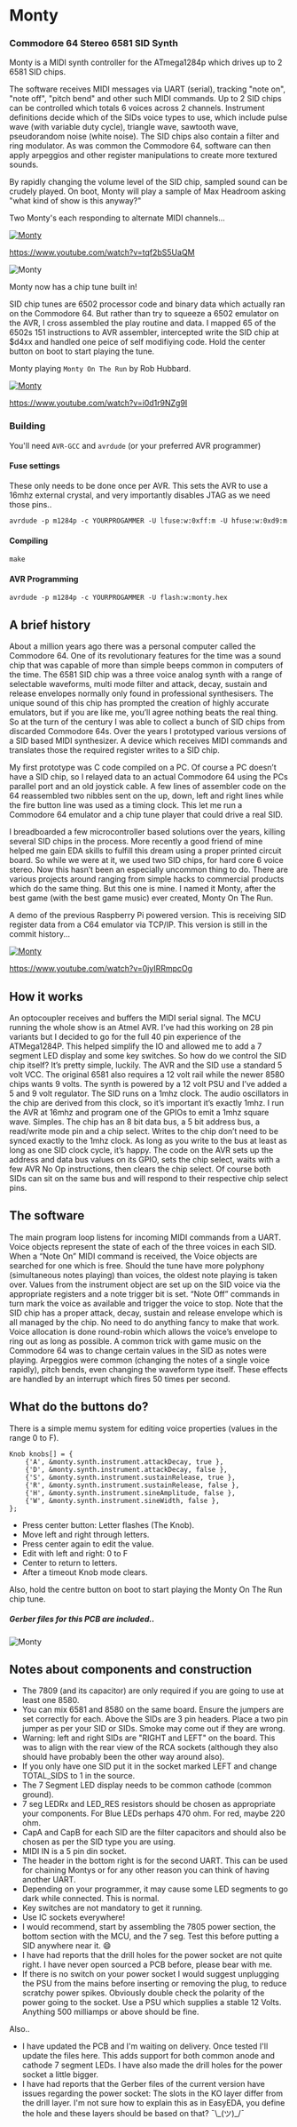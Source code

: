 # Monty

### Commodore 64 Stereo 6581 SID Synth

Monty is a MIDI synth controller for the ATmega1284p which drives up to 2 6581 SID chips.

The software receives MIDI messages via UART (serial), tracking "note on", "note off", "pitch bend" and other such
MIDI commands. Up to 2 SID chips can be controlled which totals 6 voices across 2 channels. Instrument definitions
decide which of the SIDs voice types to use, which include pulse wave (with variable duty cycle), triangle wave,
sawtooth wave, pseudorandom noise (white noise). The SID chips also contain a filter and ring modulator.
As was common the Commodore 64, software can then apply arpeggios and other register manipulations to create more
textured sounds.

By rapidly changing the volume level of the SID chip, sampled sound can be crudely played. On boot, Monty will
play a sample of Max Headroom asking "what kind of show is this anyway?"

Two Monty's each responding to alternate MIDI channels... 

[![Monty](https://img.youtube.com/vi/tqf2bS5UaQM/0.jpg)](https://www.youtube.com/watch?v=tqf2bS5UaQM)

https://www.youtube.com/watch?v=tqf2bS5UaQM

![Monty](http://kamome.slipperyseal.net/monty-pcb1.jpg "Monty")

Monty now has a chip tune built in!

SID chip tunes are 6502 processor code and binary data which actually ran on the Commodore 64.
But rather than try to squeeze a 6502 emulator on the AVR, I cross assembled the play routine and data.
I mapped 65 of the 6502s 151 instructions to AVR assembler, intercepted write the SID chip at $d4xx and handled one
peice of self modifiying code.  Hold the center button on boot to start playing the tune.

Monty playing `Monty On The Run` by Rob Hubbard.

[![Monty](https://img.youtube.com/vi/i0d1r9NZg9I/0.jpg)](https://www.youtube.com/watch?v=i0d1r9NZg9I)

https://www.youtube.com/watch?v=i0d1r9NZg9I

### Building

You'll need `AVR-GCC` and `avrdude` (or your preferred AVR programmer)  

#### Fuse settings

These only needs to be done once per AVR. This sets the AVR to use a 16mhz external crystal,
and very importantly disables JTAG as we need those pins..

  `avrdude -p m1284p -c YOURPROGAMMER -U lfuse:w:0xff:m -U hfuse:w:0xd9:m`

#### Compiling

  `make`

#### AVR Programming

  `avrdude -p m1284p -c YOURPROGAMMER -U flash:w:monty.hex`

## A brief history

About a million years ago there was a personal computer called the Commodore 64. One of its revolutionary features for
the time was a sound chip that was capable of more than simple beeps common in computers of the time.
The 6581 SID chip was a three voice analog synth with a range of selectable waveforms, multi mode filter and attack,
decay, sustain and release envelopes normally only found in professional synthesisers. The unique sound of this chip
has prompted the creation of highly accurate emulators, but if you are like me, you’ll agree nothing beats the real thing.
So at the turn of the century I was able to collect a bunch of SID chips from discarded Commodore 64s.
Over the years I prototyped various versions of a SID based MIDI synthesizer. A device which receives MIDI commands
and translates those the required register writes to a SID chip. 

My first prototype was C code compiled on a PC. Of course a PC doesn’t have a SID chip, so I relayed data to an
actual Commodore 64 using the PCs parallel port and an old joystick cable. A few lines of assembler code on the 64
reassembled two nibbles sent on the up, down, left and right lines while the fire button line was used as a timing clock.
This let me run a Commodore 64 emulator and a chip tune player that could drive a real SID.

I breadboarded a few microcontroller based solutions over the years, killing several SID chips in the process. More
recently a good friend of mine helped me gain EDA skills to fulfill this dream using a proper printed circuit board.
So while we were at it, we used two SID chips, for hard core 6 voice stereo. Now this hasn’t been an especially uncommon
thing to do. There are various projects around ranging from simple hacks to commercial products which do the same thing.
But this one is mine. I named it Monty, after the best game (with the best game music) ever created, Monty On The Run.

A demo of the previous Raspberry Pi powered version. This is receiving SID register data from a C64 emulator via TCP/IP.
This version is still in the commit history...

[![Monty](https://img.youtube.com/vi/0jyIRRmpcOg/0.jpg)](https://www.youtube.com/watch?v=0jyIRRmpcOg)

https://www.youtube.com/watch?v=0jyIRRmpcOg

## How it works

An optocoupler receives and buffers the MIDI serial signal.  The MCU running the whole show is an Atmel AVR.
I’ve had this working on 28 pin variants but I decided to go for the full 40 pin experience of the ATMega1284P.
This helped simplify the IO and allowed me to add a 7 segment LED display and some key switches.
So how do we control the SID chip itself? It’s pretty simple, luckily. The AVR and the SID use a standard 5 volt VCC.
The original 6581 also requires a 12 volt rail while the newer 8580 chips wants 9 volts. The synth is powered by a 12
volt PSU and I’ve added a 5 and 9 volt regulator. The SID runs on a 1mhz clock. The audio oscillators in the chip are
derived from this clock, so it’s important it’s exactly 1mhz. I run the AVR at 16mhz and program one of the GPIOs
to emit a 1mhz square wave. Simples. The chip has an 8 bit data bus, a 5 bit address bus, a read/write mode pin and a
chip select. Writes to the chip don’t need to be synced exactly to the 1mhz clock. As long as you write to the bus at
least as long as one SID clock cycle, it’s happy. The code on the AVR sets up the address and data bus values on its GPIO,
sets the chip select, waits with a few AVR No Op instructions, then clears the chip select. Of course both SIDs can
sit on the same bus and will respond to their respective chip select pins.

## The software

The main program loop listens for incoming MIDI commands from a UART. Voice objects represent the state of each of
the three voices in each SID.  When a “Note On” MIDI command is received, the Voice objects are searched for one which is
free. Should the tune have more polyphony (simultaneous notes playing) than voices, the oldest note playing is taken over.
Values from the instrument object are set up on the SID voice via the appropriate registers and a note trigger bit is set.
“Note Off” commands in turn mark the voice as available and trigger the voice to stop. Note that the SID chip has a proper
attack, decay, sustain and release envelope which is all managed by the chip. No need to do anything fancy to make that work.
Voice allocation is done round-robin which allows the voice’s envelope to ring out as long as possible.
A common trick with game music on the Commodore 64 was to change certain values in the SID as notes were playing.
Arpeggios were common (changing the notes of a single voice rapidly), pitch bends, even changing the waveform type itself.
These effects are handled by an interrupt which fires 50 times per second.

## What do the buttons do?

There is a simple memu system for editing voice properties (values in the range 0 to F).

```
Knob knobs[] = {
    {'A', &monty.synth.instrument.attackDecay, true },
    {'D', &monty.synth.instrument.attackDecay, false },
    {'S', &monty.synth.instrument.sustainRelease, true },
    {'R', &monty.synth.instrument.sustainRelease, false },
    {'H', &monty.synth.instrument.sineAmplitude, false },
    {'W', &monty.synth.instrument.sineWidth, false },
};
```

- Press center button: Letter flashes (The Knob).
- Move left and right through letters.
- Press center again to edit the value.
- Edit with left and right: 0 to F
- Center to return to letters.
- After a timeout Knob mode clears. 

Also, hold the centre button on boot to start playing the Monty On The Run chip tune.

##### Gerber files for this PCB are included..

![Monty](http://kamome.slipperyseal.net/monty-pcb.png "Monty PCB")

## Notes about components and construction

- The 7809 (and its capacitor) are only required if you are going to use at least one 8580.
- You can mix 6581 and 8580 on the same board. Ensure the jumpers are set correctly for each.
Above the SIDs are 3 pin headers. Place a two pin jumper as per your SID or SIDs. Smoke may come out if they are wrong.
- Warning: left and right SIDs are "RIGHT and LEFT" on the board. This was to align with the rear view of the RCA sockets
(although they also should have probably been the other way around also).
- If you only have one SID put it in the socket marked LEFT and change TOTAL_SIDS to 1 in the source.
- The 7 Segment LED display needs to be common cathode (common ground).
- 7 seg LEDRx and LED_RES resistors should be chosen as appropriate your components. For Blue LEDs perhaps 470 ohm. For red, maybe 220 ohm.
- CapA and CapB for each SID are the filter capacitors and should also be chosen as per the SID type you are using.
- MIDI IN is a 5 pin din socket.
- The header in the bottom right is for the second UART. This can be used for chaining Montys or for any other reason you can think of having another UART.
- Depending on your programmer, it may cause some LED segments to go dark while connected. This is normal.
- Key switches are not mandatory to get it running.
- Use IC sockets everywhere!
- I would recommend, start by assembling the 7805 power section, the bottom section with the MCU, and the 7 seg. Test
this before putting a SID anywhere near it. 😄
- I have had reports that the drill holes for the power socket are not quite right. I have never open sourced a PCB before,
please bear with me.
- If there is no switch on your power socket I would suggest unplugging the PSU from the mains before inserting or removing
the plug, to reduce scratchy power spikes. Obviously double check the polarity of the power going to the socket.
Use a PSU which supplies a stable 12 Volts. Anything 500 milliamps or above should be fine.

Also..

- I have updated the PCB and I'm waiting on delivery. Once tested I'll update the files here.
This adds support for both common anode and cathode 7 segment LEDs. I have also made the drill holes for the
power socket a little bigger.
- I have had reports that the Gerber files of the current version have issues regarding the power socket:
The slots in the KO layer differ from the drill layer. I'm not sure how to explain this as in EasyEDA, you define
the hole and these layers should be based on that? ¯\\\_(ツ)\_/¯

